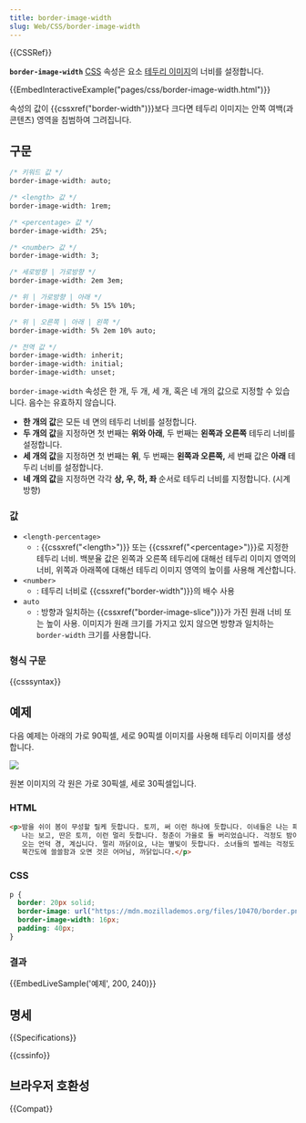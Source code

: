 ```yaml
---
title: border-image-width
slug: Web/CSS/border-image-width
---
```

{{CSSRef}}

**`border-image-width`** [CSS](/ko/docs/Web/CSS) 속성은 요소 [테두리 이미지](/ko/docs/Web/CSS/border-image)의 너비를 설정합니다.

{{EmbedInteractiveExample("pages/css/border-image-width.html")}}

속성의 값이 {{cssxref("border-width")}}보다 크다면 테두리 이미지는 안쪽 여백(과 콘텐츠) 영역을 침범하여 그려집니다.

## 구문

```css
/* 키워드 값 */
border-image-width: auto;

/* <length> 값 */
border-image-width: 1rem;

/* <percentage> 값 */
border-image-width: 25%;

/* <number> 값 */
border-image-width: 3;

/* 세로방향 | 가로방향 */
border-image-width: 2em 3em;

/* 위 | 가로방향 | 아래 */
border-image-width: 5% 15% 10%;

/* 위 | 오른쪽 | 아래 | 왼쪽 */
border-image-width: 5% 2em 10% auto;

/* 전역 값 */
border-image-width: inherit;
border-image-width: initial;
border-image-width: unset;
```

`border-image-width` 속성은 한 개, 두 개, 세 개, 혹은 네 개의 값으로 지정할 수 있습니다. 음수는 유효하지 않습니다.

- **한 개의 값**은 모든 네 면의 테두리 너비를 설정합니다.
- **두 개의 값**을 지정하면 첫 번째는 **위와 아래**, 두 번째는 **왼쪽과 오른쪽** 테두리 너비를 설정합니다.
- **세 개의 값**을 지정하면 첫 번째는 **위**, 두 번째는 **왼쪽과 오른쪽,** 세 번째 값은 **아래** 테두리 너비를 설정합니다.
- **네 개의 값**을 지정하면 각각 **상, 우, 하, 좌** 순서로 테두리 너비를 지정합니다. (시계방향)

### 값

- `<length-percentage>`
  - : {{cssxref("&lt;length&gt;")}} 또는 {{cssxref("&lt;percentage&gt;")}}로 지정한 테두리 너비. 백분율 값은 왼쪽과 오른쪽 테두리에 대해선 테두리 이미지 영역의 너비, 위쪽과 아래쪽에 대해선 테두리 이미지 영역의 높이를 사용해 계산합니다.
- `<number>`
  - : 테두리 너비로 {{cssxref("border-width")}}의 배수 사용
- `auto`
  - : 방향과 일치하는 {{cssxref("border-image-slice")}}가 가진 원래 너비 또는 높이 사용. 이미지가 원래 크기를 가지고 있지 않으면 방향과 일치하는 `border-width` 크기를 사용합니다.

### 형식 구문

{{csssyntax}}

## 예제

다음 예제는 아래의 가로 90픽셀, 세로 90픽셀 이미지를 사용해 테두리 이미지를 생성합니다.

![](https://mdn.mozillademos.org/files/10470/border.png)

원본 이미지의 각 원은 가로 30픽셀, 세로 30픽셀입니다.

### HTML

```html
<p>밤을 쉬이 봄이 무성할 릴케 듯합니다. 토끼, 써 이런 하나에 듯합니다. 이네들은 나는 패, 듯합니다.
   나는 보고, 딴은 토끼, 이런 멀리 듯합니다. 청춘이 가을로 둘 버리었습니다. 걱정도 밤이 나는 애기
   오는 언덕 경, 계십니다. 멀리 까닭이요, 나는 별빛이 듯합니다. 소녀들의 벌레는 걱정도 까닭이요,
   북간도에 쓸쓸함과 오면 것은 어머님, 까닭입니다.</p>
```

### CSS

```css
p {
  border: 20px solid;
  border-image: url("https://mdn.mozillademos.org/files/10470/border.png") 30 round;
  border-image-width: 16px;
  padding: 40px;
}
```

### 결과

{{EmbedLiveSample('예제', 200, 240)}}

## 명세

{{Specifications}}

{{cssinfo}}

## 브라우저 호환성

{{Compat}}
